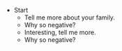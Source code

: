 * Start
  * Tell me more about your family.
  * Why so negative?
  * Interesting, tell me more.
  * Why so negative?
